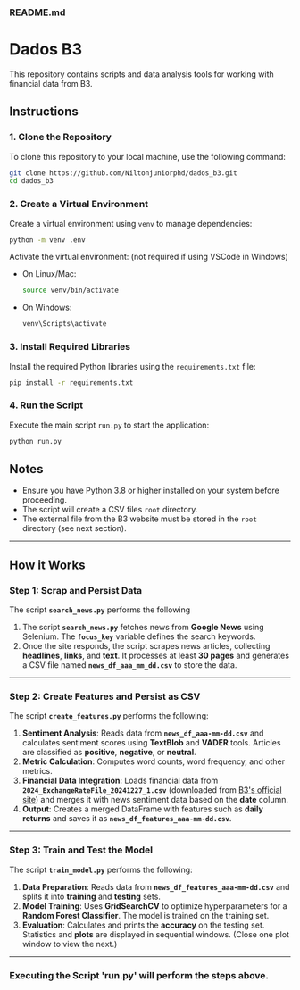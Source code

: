 ### README.md


# Dados B3

This repository contains scripts and data analysis tools for working with financial data from B3.

## Instructions

### 1. Clone the Repository
To clone this repository to your local machine, use the following command:

```bash
git clone https://github.com/Niltonjuniorphd/dados_b3.git
cd dados_b3
```

### 2. Create a Virtual Environment
Create a virtual environment using `venv` to manage dependencies:
```bash
python -m venv .env
```

Activate the virtual environment:
(not required if using VSCode in Windows)
- On Linux/Mac:
  ```bash
  source venv/bin/activate
  ```
- On Windows:
  ```bash
  venv\Scripts\activate
  ```

### 3. Install Required Libraries
Install the required Python libraries using the `requirements.txt` file:
```bash
pip install -r requirements.txt
```

### 4. Run the Script
Execute the main script `run.py` to start the application:
```bash
python run.py
```

## Notes
- Ensure you have Python 3.8 or higher installed on your system before proceeding.
- The script will create a CSV files `root` directory.
- The external file from the B3 website must be stored in the `root` directory (see next section).
---

## How it Works

### **Step 1: Scrap and Persist Data**
The script **`search_news.py`** performs the following
1. The script **`search_news.py`** fetches news from **Google News** using Selenium. The **`focus_key`** variable defines the search keywords.
2. Once the site responds, the script scrapes news articles, collecting **headlines**, **links**, and **text**. It processes at least **30 pages** and generates a CSV file named **`news_df_aaa_mm_dd.csv`** to store the data.

---

### **Step 2: Create Features and Persist as CSV**
The script **`create_features.py`** performs the following:
1. **Sentiment Analysis**: Reads data from **`news_df_aaa-mm-dd.csv`** and calculates sentiment scores using **TextBlob** and **VADER** tools. Articles are classified as **positive**, **negative**, or **neutral**.
2. **Metric Calculation**: Computes word counts, word frequency, and other metrics.
3. **Financial Data Integration**: Loads financial data from **`2024_ExchangeRateFile_20241227_1.csv`** (downloaded from [B3's official site](https://www.b3.com.br/pt_br/market-data-e-indices/servicos-de-dados/market-data/consultas/boletim-diario/historico-de-taxas-de-cambio-resolucao-bcb-n-120/)) and merges it with news sentiment data based on the **date** column.
4. **Output**: Creates a merged DataFrame with features such as **daily returns** and saves it as **`news_df_features_aaa-mm-dd.csv`**.

---

### **Step 3: Train and Test the Model**
The script **`train_model.py`** performs the following:
1. **Data Preparation**: Reads data from **`news_df_features_aaa-mm-dd.csv`** and splits it into **training** and **testing** sets.
2. **Model Training**: Uses **GridSearchCV** to optimize hyperparameters for a **Random Forest Classifier**. The model is trained on the training set.
3. **Evaluation**: Calculates and prints the **accuracy** on the testing set. Statistics and **plots** are displayed in sequential windows. (Close one plot window to view the next.)

--- 

### Executing the Script **'run.py'** will perform the steps above.



